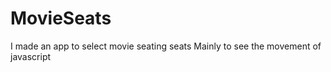 # MovieSeats

I made an app to select movie seating seats
Mainly to see the movement of javascript

